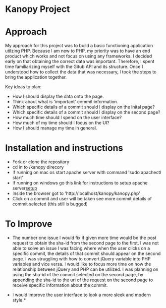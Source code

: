 # Kanopy Project

# Approach

My approach for this project was to build a basic functioning application utilzing PHP. Because I am new to PHP, my priority was to have an end product which works and not focus on using any frameworks. I decided early on that obtaining the correct data was important. Therefore, I spent time familiarizing myself with the Gitub API and its structure. Once I understood how to collect the data that was necessary, I took the steps to bring the application together. 

Key ideas to plan:
* How I should display the data onto the page.
* Think about what is 'important' commit information.
* Which specific details of a commit should I display on the inital page?
* Which specific details of a commit should I display on the second page?
* How much time should I spend on the user interface?
* How much of my time should I focus on the UI?
* How I should manage my time in general.

# Installation and instructions

* Fork or clone the repository
* cd in to /kanopy direcory
* If running on mac os start apache server with command 'sudo apachectl start'
* If running on windows go this link for instructions to setup apache server[setup](https://www.tutorialrepublic.com/php-tutorial/php-get-started.php)
* Inside the browser got to 'http://localhost/kanopy/kanopy.php'
* Click on a commit and user will be taken see more commit details of commit selected (this still is bugged)

# To Improve

* The number one issue I would fix if given more time would be the post request to obtain the sha-id from the second page to the first. I was not able to solve an issue I was facing where when the user clicks on a specific commit, the details of that commit should appear on the second page. I was struggling with how to convert jQuery variable into PHP variables and vice versa. I would like to focus more time on how the relationship between jQuery and PHP can be utilized. I was planning on using the sha-id of the commit selected on the second page, by appending the sha-id to the uri of the request on the second page to receive specific information about the commit.

* I would improve the user interface to look a more sleek and modern style.* 


